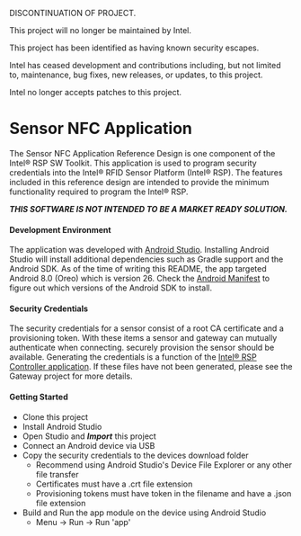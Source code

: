 DISCONTINUATION OF PROJECT. 

This project will no longer be maintained by Intel.

This project has been identified as having known security escapes.

Intel has ceased development and contributions including, but not limited to, maintenance, bug fixes, new releases, or updates, to this project.  

Intel no longer accepts patches to this project.
# Sensor NFC Application

The Sensor NFC Application Reference Design is one component of the Intel® RSP SW Toolkit.  This application is used to program security credentials into the Intel® RFID Sensor Platform (Intel® RSP).  The features included in this reference design are intended to provide the minimum functionality required to program the Intel® RSP.

**_THIS SOFTWARE IS NOT INTENDED TO BE A MARKET READY SOLUTION._**

#### Development Environment
The application was developed with [Android Studio](https://developer.android.com/studio/index.html). Installing Android Studio will install additional dependencies such as Gradle support and the Android SDK. As of the time of writing this README, the app targeted Android 8.0 (Oreo) which is version 26. Check the [Android Manifest](app/src/main/AndroidManifest.xml) to figure out which versions of the Android SDK to install.

#### Security Credentials
The security credentials for a sensor consist of a root CA certificate and a provisioning token. With these items a sensor and gateway can mutually authenticate when connecting. securely provision the sensor should be available. Generating the credentials is a function of the [Intel® RSP Controller application](https://github.com/intel/rsp-sw-toolkit-gw). If these files have not been generated, please see the Gateway project for more details.


#### Getting Started

* Clone this project
* Install Android Studio
* Open Studio and **_Import_** this project
* Connect an Android device via USB
* Copy the security credentials to the devices download folder
  * Recommend using Android Studio's Device File Explorer or any other file transfer
  * Certificates must have a .crt file extension
  * Provisioning tokens must have token in the filename and have a .json file extension
* Build and Run the app module on the device using Android Studio
  * Menu -> Run -> Run 'app' 


